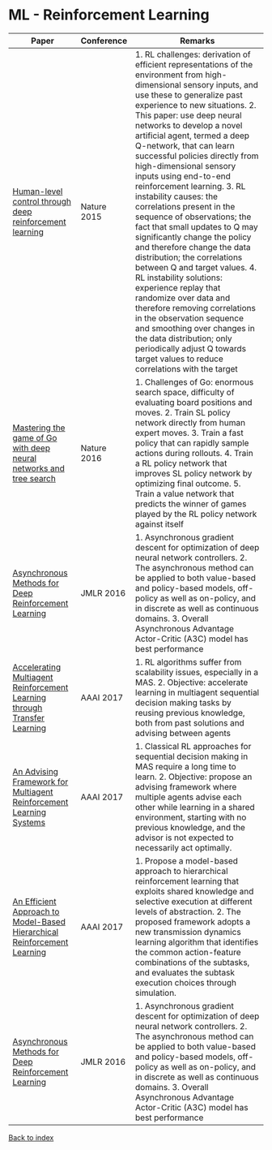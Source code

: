 # ML - Reinforcement Learning
|Paper|Conference|Remarks
|--|--|--|
|[Human-level control through deep reinforcement learning](https://web.stanford.edu/class/psych209/Readings/MnihEtAlHassibis15NatureControlDeepRL.pdf)|Nature 2015|1. RL challenges: derivation of efficient representations of the environment from high-dimensional sensory inputs, and use these to generalize past experience to new situations. 2.  This paper: use deep neural networks to develop a novel artificial agent, termed a deep Q-network, that can learn successful policies directly from high-dimensional sensory inputs using end-to-end reinforcement learning. 3. RL instability causes: the correlations present in the sequence of observations; the fact that small updates to Q may significantly change the policy and therefore change the data distribution; the correlations between Q and target values. 4. RL instability solutions: experience replay that randomize over data and therefore removing correlations in the observation sequence and smoothing over changes in the data distribution; only periodically adjust Q towards target values to reduce correlations with the target|
|[Mastering the game of Go with deep neural networks and tree search](https://deepmind.com/documents/119/agz_unformatted_nature.pdf)|Nature 2016| 1. Challenges of Go: enormous search space, difficulty of evaluating board positions and moves. 2. Train SL policy network directly from human expert moves. 3. Train a fast policy that can rapidly sample actions during rollouts. 4. Train a RL policy network that improves SL policy network by optimizing final outcome. 5. Train a value network that predicts the winner of games played by the RL policy network against itself|
|[Asynchronous Methods for Deep Reinforcement Learning](https://arxiv.org/pdf/1602.01783)|JMLR 2016| 1.  Asynchronous gradient descent for optimization of deep neural network controllers. 2. The asynchronous method can be applied to both value-based and policy-based models, off-policy as well as on-policy, and in discrete as well as continuous domains. 3. Overall Asynchronous Advantage Actor-Critic (A3C) model has best performance|
|[Accelerating Multiagent Reinforcement Learning through Transfer Learning](https://www.aaai.org/ocs/index.php/AAAI/AAAI17/paper/download/14217/14005)|AAAI 2017| 1. RL algorithms suffer from scalability issues, especially in a MAS. 2. Objective: accelerate learning in multiagent sequential decision making tasks by reusing previous knowledge, both from past solutions and advising between agents|
|[An Advising Framework for Multiagent Reinforcement Learning Systems](https://aaai.org/ocs/index.php/AAAI/AAAI17/paper/view/14413)|AAAI 2017|1. Classical RL approaches for sequential decision making in MAS require a long time to learn. 2. Objective: propose an advising framework where multiple agents advise each other while learning in a shared environment, starting with no previous knowledge, and the advisor is not expected to necessarily act optimally.|
|[An Efficient Approach to Model-Based Hierarchical Reinforcement Learning](https://aaai.org/ocs/index.php/AAAI/AAAI17/paper/download/14771/14160)|AAAI 2017| 1. Propose a model-based approach to hierarchical reinforcement learning that exploits shared knowledge and selective execution at different levels of abstraction. 2. The proposed framework adopts a new transmission dynamics learning algorithm that identifies the common action-feature combinations of the subtasks, and evaluates the subtask execution choices through simulation.|
|[Asynchronous Methods for Deep Reinforcement Learning](https://arxiv.org/pdf/1602.01783)|JMLR 2016| 1.  Asynchronous gradient descent for optimization of deep neural network controllers. 2. The asynchronous method can be applied to both value-based and policy-based models, off-policy as well as on-policy, and in discrete as well as continuous domains. 3. Overall Asynchronous Advantage Actor-Critic (A3C) model has best performance|

[Back to index](../README.md)
<!--stackedit_data:
eyJoaXN0b3J5IjpbMTYwNzcxMTgwNCwxMzE1NjA2MDUyXX0=
-->